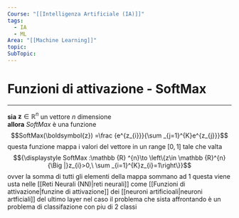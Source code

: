 ```yaml
---
Course: "[[Intelligenza Artificiale (IA)]]"
tags:
  - IA
  - ML
Area: "[[Machine Learning]]"
topic: 
SubTopic:
---
```

# Funzioni di attivazione - SoftMax
---
**sia** $\boldsymbol{z}\in \mathbb{R}^n$ un vettore $n$ dimensione  
**allora**  *SoftMax* è una funzione $$SoftMax(\boldsymbol{z}) =\frac {e^{z_{i}}}{\sum _{j=1}^{K}e^{z_{j}}}$$
questa funzione mappa i valori del vettore in un range $[0,1]$ tale che valta 
$${\displaystyle SoftMax :\mathbb {R} ^{n}\to \left\{z\in \mathbb {R}^{n}{\Big |}z_{i}>0,\ \sum _{i=1}^{K}z_{i}=1\right\}}$$
ovver la somma di tutti gli elementi della mappa sommano ad 1 
questa viene usta nelle [[Reti Neurali (NN)|reti neurali]]  come [[Funzioni di attivazione|funzine di attivazione]] dei  [[neuroni artificioali|neuroni artficiali]] del ultimo layer  nel caso il problema che sista affrontando è un problema di classifazione  con piu di 2 classi 


 